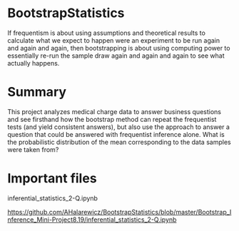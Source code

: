 # BootstrapStatistics

If frequentism is about using assumptions and theoretical results to calculate what we expect to happen were an experiment to be run again and again and again, then bootstrapping is about using computing power to essentially re-run the sample draw again and again and again to see what actually happens.


# Summary
This project analyzes medical charge data to answer business questions and see firsthand how the bootstrap method can repeat the frequentist tests (and yield consistent answers), but also use the approach to answer a question that could be answered with frequentist inference alone. What is the probabilistic distribution of the mean corresponding to the data samples were taken from?


# Important files
inferential_statistics_2-Q.ipynb

https://github.com/AHalarewicz/BootstrapStatistics/blob/master/Bootstrap_Inference_Mini-Project8.19/inferential_statistics_2-Q.ipynb
